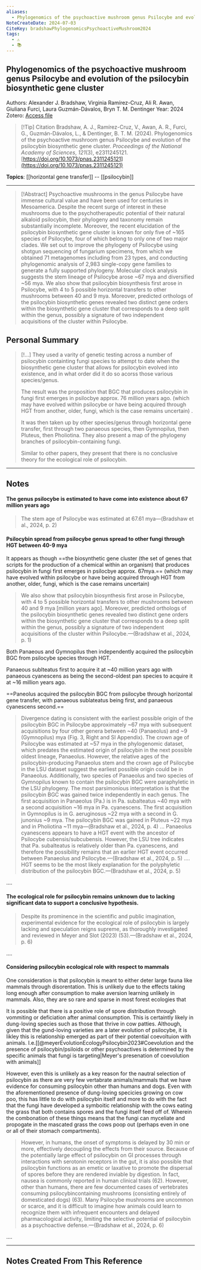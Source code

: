 ```yaml
---
aliases:
  - Phylogenomics of the psychoactive mushroom genus Psilocybe and evolution of the psilocybin biosynthetic gene cluster
NoteCreateDate: 2024-07-03
CiteKey: bradshawPhylogenomicsPsychoactiveMushroom2024
tags:
  - ⚠️
  - 📚
---
```


## Phylogenomics of the psychoactive mushroom genus Psilocybe and evolution of the psilocybin biosynthetic gene cluster
Authors: Alexander J. Bradshaw, Virginia Ramírez-Cruz, Ali R. Awan, Giuliana Furci, Laura Guzmán-Dávalos, Bryn T. M. Dentinger
Year: 2024
Zotero: [Access file](zotero://select/items/@bradshawPhylogenomicsPsychoactiveMushroom2024)

>[!Tip] Citation
> Bradshaw, A. J., Ramírez-Cruz, V., Awan, A. R., Furci, G., Guzmán-Dávalos, L., & Dentinger, B. T. M. (2024). Phylogenomics of the psychoactive mushroom genus Psilocybe and evolution of the psilocybin biosynthetic gene cluster. _Proceedings of the National Academy of Sciences_, _121_(3), e2311245121. [https://doi.org/10.1073/pnas.2311245121](https://doi.org/10.1073/pnas.2311245121)

**Topics**: [[horizontal gene transfer]] -- [[psilocybin]] 

*****

>[!Abstract]
> Psychoactive mushrooms in the genus Psilocybe have immense cultural value and have been used for centuries in Mesoamerica. Despite the recent surge of interest in these mushrooms due to the psychotherapeutic potential of their natural alkaloid psilocybin, their phylogeny and taxonomy remain substantially incomplete. Moreover, the recent elucidation of the psilocybin biosynthetic gene cluster is known for only five of ~165 species of Psilocybe, four of which belong to only one of two major clades. We set out to improve the phylogeny of Psilocybe using shotgun sequencing of fungarium specimens, from which we obtained 71 metagenomes including from 23 types, and conducting phylogenomic analysis of 2,983 single-copy gene families to generate a fully supported phylogeny. Molecular clock analysis suggests the stem lineage of Psilocybe arose ~67 mya and diversified ~56 mya. We also show that psilocybin biosynthesis first arose in Psilocybe, with 4 to 5 possible horizontal transfers to other mushrooms between 40 and 9 mya. Moreover, predicted orthologs of the psilocybin biosynthetic genes revealed two distinct gene orders within the biosynthetic gene cluster that corresponds to a deep split within the genus, possibly a signature of two independent acquisitions of the cluster within Psilocybe.

## Personal Summary

>[!...]
> They used a varity of genetic testing across a number of psilocybin containting fungi species to attempt to date when the biosynthetic gene cluster that allows for psilocybin evolved into existence, and in what order did it do so acorss those various species/genus.
> 
> The result was the proposition that BGC that produces psilocybin in fungi first emerges in psilocbye approx. 76 million years ago. (which may have evolved within psilocybe or have being acquired through HGT from another, older, fungi, which is the case remains uncertain) .
>
>It was then taken up by other species/genus through horizontal gene transfer, first through two panaeous species, then Gymnopilus, then Pluteus, then Pholiotina. They also present a map of the phylogeny branches of psilocybin-containing fungi.
>
> Similar to other papers, they present that there is no conclusive theory for the ecological role of psilocybin.

***

## Notes

#### The genus psilocybe is estimated to have come into existence about 67 million years ago 

> The stem age of Psilocybe was estimated at 67.61 mya—(Bradshaw et al., 2024, p. 2)


#### Psilocybin spread from psilocybe genus spread to other fungi through HGT between 40-9 mya

It appears as though ==the biosynthetic gene cluster (the set of genes that scripts for the production of a chemical within an organism) that produces psilocybin in fungi first emerges in psilocbye approx. 67mya.== (which may have evolved within psilocybe or have being acquired through HGT from another, older, fungi, which is the case remains uncertain)  

> We also show that psilocybin biosynthesis first arose in Psilocybe, with 4 to 5 possible horizontal transfers to other mushrooms between 40 and 9 mya [million years ago]. Moreover, predicted orthologs of the psilocybin biosynthetic genes revealed two distinct gene orders within the biosynthetic gene cluster that corresponds to a deep split within the genus, possibly a signature of two independent acquisitions of the cluster within Psilocybe.—(Bradshaw et al., 2024, p. 1)


Both Panaeous and Gymnopilus then independently acquired the psilocybin BGC from psilocybe species through HGT.  
  
Panaeous sublteatus first to acquire it at ~40 million years ago with panaeous cyanescens as being the second-oldest pan species to acquire it at ~16 million years ago.

==Paneolus acquired the psilocybin BGC from psilocybe through horizontal gene transfer, with panaeous sublateatus being first, and panaeous cyanescens second.==


> Divergence dating is consistent with the earliest possible origin of the psilocybin BGC in Psilocybe approximately ~67 mya with subsequent acquisitions by four other genera between ~40 (Panaeolus) and ~9 (Gymnopilus) mya (Fig. 3, Right and SI Appendix). The crown age of Psilocybe was estimated at ~57 mya in the phylogenomic dataset, which predates the estimated origin of psilocybin in the next possible oldest lineage, Panaeolus. However, the relative ages of the psilocybin-producing Panaeolus stem and the crown age of Psilocybe in the LSU dataset suggest the earliest possible origin could be in Panaeolus. Additionally, two species of Panaeolus and two species of Gymnopilus known to contain the psilocybin BGC were paraphyletic in the LSU phylogeny. The most parsimonious interpretation is that the psilocybin BGC was gained twice independently in each genus. The first acquisition in Panaeolus (Pa.) is in Pa. subalteatus ~40 mya with a second acquisition ~16 mya in Pa. cyanescens. The first acquisition in Gymnopilus is in G. aeruginosus ~22 mya with a second in G. junonius ~9 mya. The psilocybin BGC was gained in Pluteus ~22 mya and in Pholiotina ~11 mya—(Bradshaw et al., 2024, p. 4)
> ...
> Panaeolus cyanescens appears to have a HGT event with the ancestor of Psilocybe cubensis/subcubensis. However, the LSU tree indicates that Pa. subalteatus is relatively older than Pa. cyanescens, and therefore the possibility remains that an earlier HGT event occurred between Panaeolus and Psilocybe.—(Bradshaw et al., 2024, p. 5)
....  
> HGT seems to be the most likely explanation for the polyphy­letic distribution of the psilocybin BGC.—(Bradshaw et al., 2024, p. 5)

  
....  

#### The ecological role for psilocybin remains unknown due to lacking significant data to support a conclusive hypothesis. 

> Despite its prominence in the scientific and public imagination, experimental evidence for the ecological role of psilocybin is largely lacking and speculation reigns supreme, as thoroughly investigated and reviewed in Meyer and Slot (2023) (53).—(Bradshaw et al., 2024, p. 6)

  
....  

#### Considering psilocybin ecological role with respect to mammals

One consideration is that psilocybin is meant to either deter large fauna like mammals through disorentation. This is unlikely due to the effects taking long enough after consumption to make aversion learning unlikely in mammals. Also, they are so rare and sparse in most forest ecologies that

It is possible that there is a positive role of spore distribution through vommiting or deficiation after animal consumption. This is certaintly likely in dung-loving species such as those that thrive in cow patties. Although, given that the gund-loving varieties are a later evolution of psilocybe, it is likley this is relationship emerged as part of their potential coevoltuion with animals. I.e.[[@meyerEvolutionEcologyPsilocybin2023#Coevolution and the presence of psilocybin/psiloids or other psychoactives is determined by the specific animals that fungi is targeting|Meyer's presenation of coevolution with animals]]

However, even this is unlikely as a key reason for the nautral selection of psilocybin as there are very few vertabrate animals/mammals that we have evidence for consuming psilocybin other than humans and dogs. Even with the aforementioned presence of dung-loving specicies growing on cow poo, this has little to do with psilocybin itself and more to do with the fact that the fungi have developed a symboitic relationship with the cows eating the grass that both contains spores and the fungi itself feed off of. Wherein the combonation of these things means that the fungi can myceliate and propogate in the mascated grass the cows poop out (perhaps even in one or all of their stomach compartments).


> However, in humans, the onset of symptoms is delayed by 30 min or more, effectively decoupling the effects from their source. Because of the potentially large effect of psilocybin on GI processes through interactions with serotonin receptors in the gut, it is also possible that psilocybin functions as an emetic or laxative to promote the dispersal of spores before they are rendered inviable by digestion. In fact, nausea is commonly reported in human clinical trials (62). However, other than humans, there are few documented cases of vertebrates consuming psilocybincontaining mushrooms (consisting entirely of domesticated dogs) (63). Many Psilocybe mushrooms are uncommon or scarce, and it is difficult to imagine how animals could learn to recognize them with infrequent encounters and delayed pharmacological activity, limiting the selective potential of psilocybin as a psychoactive defense.—(Bradshaw et al., 2024, p. 6)

  
....

***
## Notes Created From This Reference

